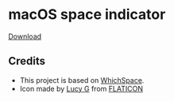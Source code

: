 # macOS space indicator

[Download](https://github.com/dshnkao/SpaceId/releases)

## Credits
* This project is based on [WhichSpace](https://github.com/gechr/WhichSpace/).
* Icon made by [Lucy G](http://bylucyg.com) from [FLATICON](www.flaticon.com)
